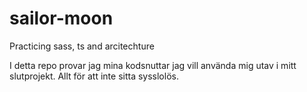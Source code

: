 # sailor-moon

Practicing sass, ts and arcitechture

I detta repo provar jag mina kodsnuttar jag vill använda mig utav i mitt slutprojekt. Allt för att inte sitta sysslolös.
